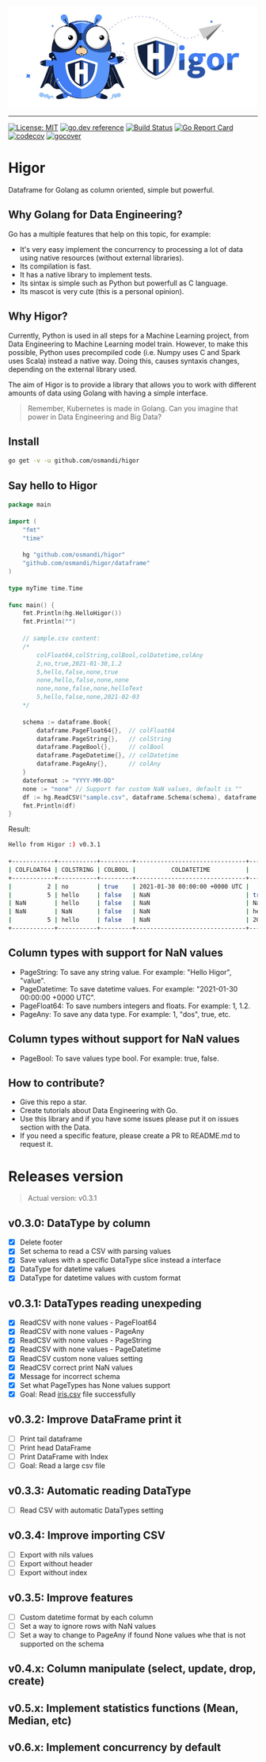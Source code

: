 ![higor_logo](higor_logo.jpg)

------

[![License: MIT](https://img.shields.io/badge/License-MIT-yellow.svg)](https://opensource.org/licenses/MIT) 
[![go.dev reference](https://img.shields.io/badge/go.dev-reference-007d9c?logo=go&logoColor=white&style=flat-square)](https://pkg.go.dev/github.com/osmandi/higor)
[![Build Status](https://travis-ci.com/osmandi/higor.svg?branch=master)](https://travis-ci.com/osmandi/higor)
[![Go Report Card](https://goreportcard.com/badge/github.com/osmandi/higor)](https://goreportcard.com/report/github.com/osmandi/higor)
[![codecov](https://codecov.io/gh/osmandi/higor/branch/master/graph/badge.svg)](https://codecov.io/gh/osmandi/higor)
[![gocover](https://gocover.io/_badge/github.com/osmandi/higor?nocache=wapty)](https://gocover.io/github.com/osmandi/higor?nocache=wapty)

# Higor

Dataframe for Golang as column oriented, simple but powerful.

## Why Golang for Data Engineering?

Go has a multiple features that help on this topic, for example:
- It's very easy implement the concurrency to processing a lot of data using native resources (without external libraries).
- Its compilation is fast.
- It has a native library to implement tests.
- Its sintax is simple such as Python but powerfull as C language.
- Its mascot is very cute (this is a personal opinion).

## Why Higor?

Currently, Python is used in all steps for a Machine Learning project, from Data Engineering to Machine Learning model train. However, to make this possible, Python uses precompiled code (i.e. Numpy uses C and Spark uses Scala) instead a native way. Doing this, causes syntaxis changes, depending on the external library used.

The aim of Higor is to provide a library that allows you to work with different amounts of data using Golang with having a simple interface.

> Remember, Kubernetes is made in Golang. Can you imagine that power in Data Engineering and Big Data?

## Install

```Bash
go get -v -u github.com/osmandi/higor
```

## Say hello to Higor

```Go
package main

import (
	"fmt"
	"time"

	hg "github.com/osmandi/higor"
	"github.com/osmandi/higor/dataframe"
)

type myTime time.Time

func main() {
	fmt.Println(hg.HelloHigor())
	fmt.Println("")

	// sample.csv content:
	/*
		colFloat64,colString,colBool,colDatetime,colAny
		2,no,true,2021-01-30,1.2
		5,hello,false,none,true
		none,hello,false,none,none
		none,none,false,none,helloText
		5,hello,false,none,2021-02-03
	*/

	schema := dataframe.Book{
		dataframe.PageFloat64{},  // colFloat64
		dataframe.PageString{},   // colString
		dataframe.PageBool{},     // colBool
		dataframe.PageDatetime{}, // colDatetime
		dataframe.PageAny{},      // colAny
	}
	dateformat := "YYYY-MM-DD"
	none := "none" // Support for custom NaN values, default is ""
	df := hg.ReadCSV("sample.csv", dataframe.Schema(schema), dataframe.Dateformat(dateformat), dataframe.None(none))
	fmt.Println(df)
}
```

Result:

```Bash
Hello from Higor :) v0.3.1

+------------+-----------+---------+-------------------------------+------------+
| COLFLOAT64 | COLSTRING | COLBOOL |          COLDATETIME          |   COLANY   |
+------------+-----------+---------+-------------------------------+------------+
|          2 | no        | true    | 2021-01-30 00:00:00 +0000 UTC |        1.2 |
|          5 | hello     | false   | NaN                           | true       |
| NaN        | hello     | false   | NaN                           | NaN        |
| NaN        | NaN       | false   | NaN                           | helloText  |
|          5 | hello     | false   | NaN                           | 2021-02-03 |
+------------+-----------+---------+-------------------------------+------------+
```

## Column types with support for NaN values
- PageString: To save any string value. For example: "Hello Higor", "value".
- PageDatetime: To save datetime values. For example: "2021-01-30 00:00:00 +0000 UTC".
- PageFloat64: To save numbers integers and floats. For example: 1, 1.2.
- PageAny: To save any data type. For example: 1, "dos", true, etc.

## Column types without support for NaN values
- PageBool: To save values type bool. For example: true, false.

## How to contribute?
- Give this repo a star.
- Create tutorials about Data Engineering with Go.
- Use this library and if you have some issues please put it on issues section with the Data.
- If you need a specific feature, please create a PR to README.md to request it.

# Releases version

> Actual version: v0.3.1

## v0.3.0: DataType by column
- [x] Delete footer
- [x] Set schema to read a CSV with parsing values
- [x] Save values with a specific DataType slice instead a interface
- [x] DataType for datetime values
- [x] DataType for datetime values with custom format

## v0.3.1: DataTypes reading unexpeding
- [x] ReadCSV with none values - PageFloat64
- [x] ReadCSV with none values - PageAny
- [x] ReadCSV with none values - PageString
- [x] ReadCSV with none values - PageDatetime
- [x] ReadCSV custom none values setting
- [x] ReadCSV correct print NaN values
- [x] Message for incorrect schema
- [x] Set what PageTypes has None values support
- [x] Goal: Read [iris.csv](https://gist.github.com/netj/8836201) file successfully

## v0.3.2: Improve DataFrame print it
- [ ] Print tail dataframe
- [ ] Print head DataFrame
- [ ] Print DataFrame with Index
- [ ] Goal: Read a large csv file

## v0.3.3: Automatic reading DataType
- [ ] Read CSV with automatic DataTypes setting

## v0.3.4: Improve importing CSV
- [ ] Export with nils values
- [ ] Export without header
- [ ] Export without index

## v0.3.5: Improve features
- [ ] Custom datetime format by each column
- [ ] Set a way to ignore rows with NaN values
- [ ] Set a way to change to PageAny if found None values whe that is not supported on the schema

## v0.4.x: Column manipulate (select, update, drop, create)

## v0.5.x: Implement statistics functions (Mean, Median, etc)

## v0.6.x: Implement concurrency by default
